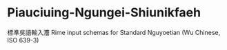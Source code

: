 # Piauciuing-Ngungei-Shiunikfaeh
標準吳語輸入灋
Rime input schemas for Standard Nguyoetian (Wu Chinese, ISO 639-3) 
